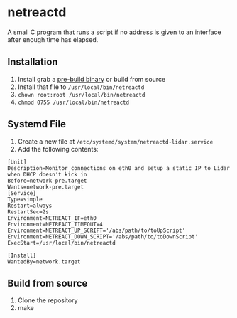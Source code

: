 # netreactd

A small C program that runs a script if no address is given to an interface after enough time has elapsed.

## Installation

1. Install grab a [pre-build binary](https://github.com/Airtonomy/netreactd/releases) or build from source
2. Install that file to `/usr/local/bin/netreactd`
3. `chown root:root /usr/local/bin/netreactd`
4. `chmod 0755 /usr/local/bin/netreactd`

## Systemd File

1. Create a new file at `/etc/systemd/system/netreactd-lidar.service`
2. Add the following contents:

```systemd
[Unit]
Description=Monitor connections on eth0 and setup a static IP to Lidar when DHCP doesn't kick in
Before=network-pre.target
Wants=network-pre.target
[Service]
Type=simple
Restart=always
RestartSec=2s
Environment=NETREACT_IF=eth0
Environment=NETREACT_TIMEOUT=4
Environment=NETREACT_UP_SCRIPT='/abs/path/to/toUpScript'
Environment=NETREACT_DOWN_SCRIPT='/abs/path/to/toDownScript'
ExecStart=/usr/local/bin/netreactd

[Install]
WantedBy=network.target
```

## Build from source

1. Clone the repository
2. make
